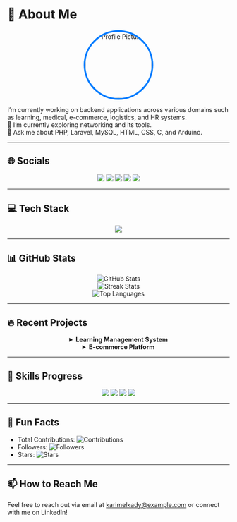 # 💫 About Me

<div align="center">
  <img src="https://avatars.githubusercontent.com/u/54458080?v=4" alt="Profile Picture" width="150" height="150" style="border-radius: 50%; border: 4px solid #007bff;"/>
</div>

I’m currently working on backend applications across various domains such as learning, medical, e-commerce, logistics, and HR systems.  
🌱 I’m currently exploring networking and its tools.  
💬 Ask me about PHP, Laravel, MySQL, HTML, CSS, C, and Arduino.  

---

## 🌐 Socials

<div align="center">
  <a href="https://behance.net/Gek"><img src="https://img.shields.io/badge/Behance-1769ff?logo=behance&logoColor=white"></a>
  <a href="https://discord.gg/#7579"><img src="https://img.shields.io/badge/Discord-%237289DA.svg?logo=discord&logoColor=white"></a>
  <a href="https://facebook.com/KariimElKady"><img src="https://img.shields.io/badge/Facebook-%231877F2.svg?logo=Facebook&logoColor=white"></a>
  <a href="https://instagram.com/karimel_kady"><img src="https://img.shields.io/badge/Instagram-%23E4405F.svg?logo=Instagram&logoColor=white"></a>
  <a href="https://linkedin.com/in/karimel-kady"><img src="https://img.shields.io/badge/LinkedIn-%230077B5.svg?logo=linkedin&logoColor=white"></a>
</div>

---

## 💻 Tech Stack

<div align="center">
  <img src="https://skillicons.dev/icons?i=c,html,css,php,mysql,laravel,docker,arduino,photoshop,postman,heroku,github" />
</div>

---

## 📊 GitHub Stats

<div align="center">
  <img src="https://github-readme-stats.vercel.app/api?username=KarimEl-Kady&theme=radical&hide_border=true&include_all_commits=true&count_private=true" alt="GitHub Stats" />
  <br/>
  <img src="https://github-readme-streak-stats.herokuapp.com/?user=KarimEl-Kady&theme=radical&hide_border=true" alt="Streak Stats" />
  <br/>
  <img src="https://github-readme-stats.vercel.app/api/top-langs/?username=KarimEl-Kady&layout=compact&theme=radical&hide_border=true" alt="Top Languages" />
</div>

---

## 🔥 Recent Projects

<div align="center">
  <details>
    <summary><b>Learning Management System</b></summary>
    <ul>
      <li>Backend: PHP, Laravel</li>
      <li>Database: MySQL</li>
      <li>Features: User authentication, course management, and progress tracking.</li>
    </ul>
  </details>
  <details>
    <summary><b>E-commerce Platform</b></summary>
    <ul>
      <li>Backend: Laravel</li>
      <li>Database: MySQL</li>
      <li>Features: Product catalog, cart management, and payment integration.</li>
    </ul>
  </details>
</div>

---

## 🚀 Skills Progress

<div align="center">
  <img src="https://img.shields.io/badge/PHP-75%25-brightgreen" />
  <img src="https://img.shields.io/badge/Laravel-85%25-success" />
  <img src="https://img.shields.io/badge/MySQL-60%25-yellow" />
  <img src="https://img.shields.io/badge/C-50%25-orange" />
</div>

---

## 🎉 Fun Facts

- Total Contributions: ![Contributions](https://img.shields.io/github/contributors/KarimEl-Kady/github-readme-stats)
- Followers: ![Followers](https://img.shields.io/github/followers/KarimEl-Kady?style=social)
- Stars: ![Stars](https://img.shields.io/github/stars/KarimEl-Kady?style=social)

---

## 📫 How to Reach Me

Feel free to reach out via email at [karimelkady@example.com](mailto:karim.elkady.kmk@gmail.com) or connect with me on LinkedIn!


